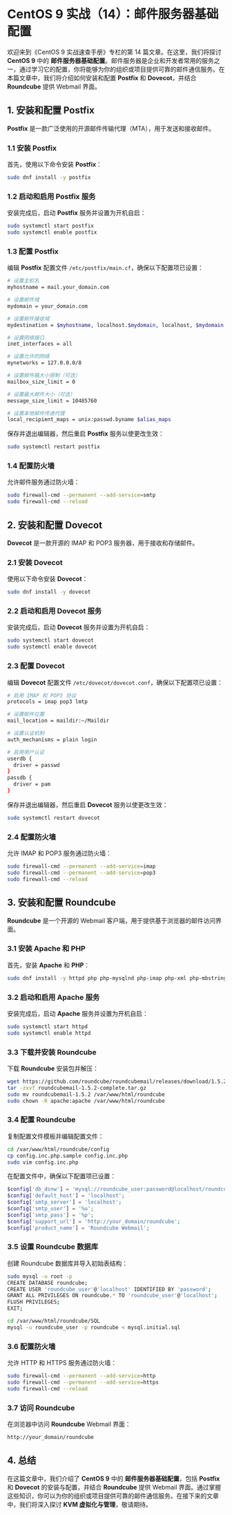 # CentOS 9 实战（14）：邮件服务器基础配置

欢迎来到《CentOS 9 实战速查手册》专栏的第 14 篇文章。在这里，我们将探讨 **CentOS 9** 中的 **邮件服务器基础配置**。邮件服务器是企业和开发者常用的服务之一，通过学习它的配置，你将能够为你的组织或项目提供可靠的邮件通信服务。在本篇文章中，我们将介绍如何安装和配置 **Postfix** 和 **Dovecot**，并结合 **Roundcube** 提供 Webmail 界面。

## 1. 安装和配置 Postfix

**Postfix** 是一款广泛使用的开源邮件传输代理（MTA），用于发送和接收邮件。

### 1.1 安装 Postfix

首先，使用以下命令安装 **Postfix**：

```sh
sudo dnf install -y postfix
```

### 1.2 启动和启用 Postfix 服务

安装完成后，启动 **Postfix** 服务并设置为开机自启：

```sh
sudo systemctl start postfix
sudo systemctl enable postfix
```

### 1.3 配置 Postfix

编辑 **Postfix** 配置文件 `/etc/postfix/main.cf`，确保以下配置项已设置：

```sh
# 设置主机名
myhostname = mail.your_domain.com

# 设置邮件域
mydomain = your_domain.com

# 设置邮件接收域
mydestination = $myhostname, localhost.$mydomain, localhost, $mydomain

# 设置网络接口
inet_interfaces = all

# 设置允许的网络
mynetworks = 127.0.0.0/8

# 设置邮件箱大小限制（可选）
mailbox_size_limit = 0

# 设置最大邮件大小（可选）
message_size_limit = 10485760

# 设置本地邮件传递代理
local_recipient_maps = unix:passwd.byname $alias_maps
```

保存并退出编辑器，然后重启 **Postfix** 服务以使更改生效：

```sh
sudo systemctl restart postfix
```

### 1.4 配置防火墙

允许邮件服务通过防火墙：

```sh
sudo firewall-cmd --permanent --add-service=smtp
sudo firewall-cmd --reload
```

## 2. 安装和配置 Dovecot

**Dovecot** 是一款开源的 IMAP 和 POP3 服务器，用于接收和存储邮件。

### 2.1 安装 Dovecot

使用以下命令安装 **Dovecot**：

```sh
sudo dnf install -y dovecot
```

### 2.2 启动和启用 Dovecot 服务

安装完成后，启动 **Dovecot** 服务并设置为开机自启：

```sh
sudo systemctl start dovecot
sudo systemctl enable dovecot
```

### 2.3 配置 Dovecot

编辑 **Dovecot** 配置文件 `/etc/dovecot/dovecot.conf`，确保以下配置项已设置：

```sh
# 启用 IMAP 和 POP3 协议
protocols = imap pop3 lmtp

# 设置邮件位置
mail_location = maildir:~/Maildir

# 设置认证机制
auth_mechanisms = plain login

# 启用用户认证
userdb {
  driver = passwd
}
passdb {
  driver = pam
}
```

保存并退出编辑器，然后重启 **Dovecot** 服务以使更改生效：

```sh
sudo systemctl restart dovecot
```

### 2.4 配置防火墙

允许 IMAP 和 POP3 服务通过防火墙：

```sh
sudo firewall-cmd --permanent --add-service=imap
sudo firewall-cmd --permanent --add-service=pop3
sudo firewall-cmd --reload
```

## 3. 安装和配置 Roundcube

**Roundcube** 是一个开源的 Webmail 客户端，用于提供基于浏览器的邮件访问界面。

### 3.1 安装 Apache 和 PHP

首先，安装 **Apache** 和 **PHP**：

```sh
sudo dnf install -y httpd php php-mysqlnd php-imap php-xml php-mbstring php-json php-gd
```

### 3.2 启动和启用 Apache 服务

安装完成后，启动 **Apache** 服务并设置为开机自启：

```sh
sudo systemctl start httpd
sudo systemctl enable httpd
```

### 3.3 下载并安装 Roundcube

下载 **Roundcube** 安装包并解压：

```sh
wget https://github.com/roundcube/roundcubemail/releases/download/1.5.2/roundcubemail-1.5.2-complete.tar.gz
tar -zxvf roundcubemail-1.5.2-complete.tar.gz
sudo mv roundcubemail-1.5.2 /var/www/html/roundcube
sudo chown -R apache:apache /var/www/html/roundcube
```

### 3.4 配置 Roundcube

复制配置文件模板并编辑配置文件：

```sh
cd /var/www/html/roundcube/config
cp config.inc.php.sample config.inc.php
sudo vim config.inc.php
```

在配置文件中，确保以下配置项已设置：

```php
$config['db_dsnw'] = 'mysql://roundcube_user:password@localhost/roundcube_db';
$config['default_host'] = 'localhost';
$config['smtp_server'] = 'localhost';
$config['smtp_user'] = '%u';
$config['smtp_pass'] = '%p';
$config['support_url'] = 'http://your_domain/roundcube';
$config['product_name'] = 'Roundcube Webmail';
```

### 3.5 设置 Roundcube 数据库

创建 Roundcube 数据库并导入初始表结构：

```sh
sudo mysql -u root -p
CREATE DATABASE roundcube;
CREATE USER 'roundcube_user'@'localhost' IDENTIFIED BY 'password';
GRANT ALL PRIVILEGES ON roundcube.* TO 'roundcube_user'@'localhost';
FLUSH PRIVILEGES;
EXIT;

cd /var/www/html/roundcube/SQL
mysql -u roundcube_user -p roundcube < mysql.initial.sql
```

### 3.6 配置防火墙

允许 HTTP 和 HTTPS 服务通过防火墙：

```sh
sudo firewall-cmd --permanent --add-service=http
sudo firewall-cmd --permanent --add-service=https
sudo firewall-cmd --reload
```

### 3.7 访问 Roundcube

在浏览器中访问 **Roundcube** Webmail 界面：

```bash
http://your_domain/roundcube
```

## 4. 总结

在这篇文章中，我们介绍了 **CentOS 9** 中的 **邮件服务器基础配置**，包括 **Postfix** 和 **Dovecot** 的安装与配置，并结合 **Roundcube** 提供 Webmail 界面。通过掌握这些知识，你可以为你的组织或项目提供可靠的邮件通信服务。在接下来的文章中，我们将深入探讨 **KVM 虚拟化与管理**，敬请期待。
